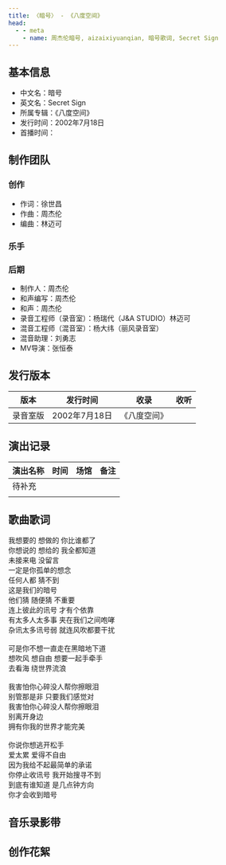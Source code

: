 ```yaml
---
title: 〈暗号〉 - 《八度空间》
head:
  - - meta
    - name: 周杰伦暗号, aizaixiyuanqian, 暗号歌词, Secret Sign
---
```


## 基本信息
- 中文名：暗号<br/>
- 英文名：Secret Sign<br/>
- 所属专辑：《八度空间》<br/>
- 发行时间：2002年7月18日<br/>
- 首播时间：

## 制作团队
### 创作
- 作词：徐世昌
- 作曲：周杰伦
- 编曲：林迈可
### 乐手
### 后期

- 制作人：周杰伦
- 和声编写：周杰伦
- 和声：周杰伦
- 录音工程师（录音室）：杨瑞代（J&A STUDIO）林迈可
- 混音工程师（混音室）：杨大纬（丽风录音室）
- 混音助理：刘勇志
- MV导演：张恒泰

## 发行版本
| 版本 | 发行时间 | 收录 | 收听 |
| ---- | -------- | ---- | ---- |
| 录音室版 | 2002年7月18日	 | 《八度空间》    | |
## 演出记录
| 演出名称 | 时间 | 场馆 | 备注 |
| ---- | -------- | ---- | ---- |
| 待补充 |  |     | |
|  |  |     | |

## 歌曲歌词

我想要的 想做的 你比谁都了<br/>
你想说的 想给的 我全都知道<br/>
未接来电 没留言<br/>
一定是你孤单的想念<br/>
任何人都 猜不到<br/>
这是我们的暗号<br/>
他们猜 随便猜 不重要<br/>
连上彼此的讯号 才有个依靠<br/>
有太多人太多事 夹在我们之间咆哮<br/>
杂讯太多讯号弱 就连风吹都要干扰<br/>
<br/>
可是你不想一直走在黑暗地下道<br/>
想吹风 想自由 想要一起手牵手<br/>
去看海 绕世界流浪<br/>
<br/>
我害怕你心碎没人帮你擦眼泪<br/>
别管那是非 只要我们感觉对<br/>
我害怕你心碎没人帮你擦眼泪<br/>
别离开身边<br/>
拥有你我的世界才能完美<br/>
<br/>
你说你想逃开松手<br/>
爱太累 爱得不自由<br/>
因为我给不起最简单的承诺<br/>
你停止收讯号 我开始搜寻不到<br/>
到底有谁知道 是几点钟方向<br/>
你才会收到暗号<br/>

## 音乐录影带

## 创作花絮
